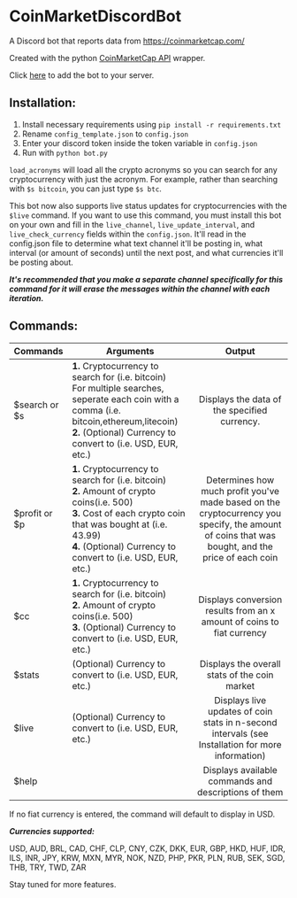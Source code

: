 # CoinMarketDiscordBot
A Discord bot that reports data from https://coinmarketcap.com/

Created with the python [CoinMarketCap API](https://github.com/mrsmn/coinmarketcap-api) wrapper.

Click [here](https://discordapp.com/oauth2/authorize?&client_id=353373501274456065&scope=bot) to add the bot to your server.

## Installation:
1. Install necessary requirements using ```pip install -r requirements.txt```
2. Rename `config_template.json` to `config.json`
3. Enter your discord token inside the token variable in `config.json`
4. Run with ```python bot.py```

```load_acronyms``` will load all the crypto acronyms so you can search for any cryptocurrency with just the acronym. For example, rather than searching with ```$s bitcoin```, you can just type ```$s btc```.

This bot now also supports live status updates for cryptocurrencies with the `$live` command. If you want to use this command, you must install this bot on your own and fill in the `live_channel`, `live_update_interval`, and `live_check_currency` fields within the `config.json`. It'll read in the config.json file to determine what text channel it'll be posting in, what interval (or amount of seconds) until the next post, and what currencies it'll be posting about.

***It's recommended that you make a separate channel specifically for this command for it will erase the messages within the channel with each iteration.***

## Commands:
| Commands      | Arguments | Output        |
| ------------- | --------- | :------------:|
| $search or $s | **1.** Cryptocurrency to search for (i.e. bitcoin)<br>For multiple searches, seperate each coin with a comma (i.e. bitcoin,ethereum,litecoin)<br>**2.** (Optional) Currency to convert to (i.e. USD, EUR, etc.) | Displays the data of the specified currency. |
| $profit or $p | **1.** Cryptocurrency to search for (i.e. bitcoin)<br>**2.** Amount of crypto coins(i.e. 500)<br>**3.** Cost of each crypto coin that was bought at (i.e. 43.99)<br>**4.** (Optional) Currency to convert to (i.e. USD, EUR, etc.) | Determines how much profit you've made based on the cryptocurrency you specify, the amount of coins that was bought, and the price of each coin |
| $cc | **1.** Cryptocurrency to search for (i.e. bitcoin)<br>**2.** Amount of crypto coins(i.e. 500)<br>**3.** (Optional) Currency to convert to (i.e. USD, EUR, etc.) | Displays conversion results from an x amount of coins to fiat currency |
| $stats | (Optional) Currency to convert to (i.e. USD, EUR, etc.) | Displays the overall stats of the coin market |
| $live | (Optional) Currency to convert to (i.e. USD, EUR, etc.) | Displays live updates of coin stats in n-second intervals (see Installation for more information) |
| $help | | Displays available commands and descriptions of them |

If no fiat currency is entered, the command will default to display in USD.

***Currencies supported:***

USD, AUD, BRL, CAD, CHF, CLP, CNY, CZK, DKK, EUR, GBP, HKD, HUF, IDR, ILS, INR, JPY, KRW, MXN, MYR, NOK, NZD, PHP, PKR, PLN, RUB, SEK, SGD, THB, TRY, TWD, ZAR

Stay tuned for more features.
